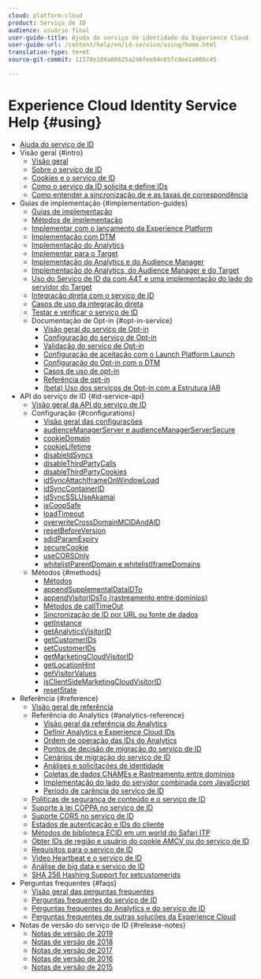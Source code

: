```yaml
---
cloud: platform-cloud
product: Serviço de ID
audience: usuário final
user-guide-title: Ajuda do serviço de identidade da Experience Cloud
user-guide-url: /content/help/en/id-service/using/home.html
translation-type: tm+mt
source-git-commit: 11578e184a86625a246fee84c65fcdee1a086c45

---
```



# Experience Cloud Identity Service Help {#using}

+ [Ajuda do serviço de ID](home.md)
+ Visão geral {#intro}
   + [Visão geral](introduction/overview.md)
   + [Sobre o serviço de ID](introduction/about-id-service.md)
   + [Cookies e o serviço de ID](introduction/cookies.md)
   + [Como o serviço da ID solicita e define IDs](introduction/id-request.md)
   + [Como entender a sincronização de e as taxas de correspondência ](introduction/match-rates.md)
+ Guias de implementação {#implementation-guides}
   + [Guias de implementação](implementation-guides/implementation-guides.md)
   + [Métodos de implementação](implementation-guides/implementation-methods.md)
   + [Implementar com o lançamento da Experience Platform](implementation-guides/ecid-implement-with-launch.md)
   + [Implementação com DTM](implementation-guides/standard.md)
   + [Implementação do Analytics](implementation-guides/setup-analytics.md)
   + [Implementar para o Target](implementation-guides/setup-target.md)
   + [Implementação do Analytics e do Audience Manager](implementation-guides/setup-aam-analytics.md)
   + [Implementação do Analytics, do Audience Manager e do Target](implementation-guides/setup-aam-analytics-target.md)
   + [Uso do Serviço de ID da com A4T e uma implementação do lado do servidor do Target](implementation-guides/ecid-a4t-target.md)
   + [Integração direta com o serviço de ID](implementation-guides/direct-integration.md)
   + [Casos de uso da integração direta](implementation-guides/direct-integration-examples.md)
   + [Testar e verificar o serviço de ID](implementation-guides/test-verify.md)
   + Documentação de Opt-in {#opt-in-service}
      + [Visão geral do serviço de Opt-in](implementation-guides/opt-in-service/optin-overview.md)
      + [Configuração do serviço de Opt-in](implementation-guides/opt-in-service/getting-started.md)
      + [Validação do serviço de Opt-in](implementation-guides/opt-in-service/testing-optin-and-iab-plugin.md)
      + [Configuração de aceitação com o Launch Platform Launch](implementation-guides/opt-in-service/launch.md)
      + [Configuração do Opt-in com o DTM](implementation-guides/opt-in-service/optin-dtm.md)
      + [Casos de uso de opt-in](implementation-guides/opt-in-service/use-cases.md)
      + [Referência de opt-in](implementation-guides/opt-in-service/api.md)
      + [(beta) Uso dos serviços de Opt-in com a Estrutura IAB](implementation-guides/opt-in-service/iab.md)
+ API do serviço de ID {#id-service-api}
   + [Visão geral da API do serviço de ID](library/library.md)
   + Configuração {#configurations}
      + [Visão geral das configurações](library/function-vars/function-vars.md)
      + [audienceManagerServer e audienceManagerServerSecure](library/function-vars/subdomain-config.md)
      + [cookieDomain](library/function-vars/cookiedomain.md)
      + [cookieLifetime](library/function-vars/cookielifetime.md)
      + [disableIdSyncs](library/function-vars/disableidsync.md)
      + [disableThirdPartyCalls](library/function-vars/disablethirdpartycalls.md)
      + [disableThirdPartyCookies](library/function-vars/disable-cookies.md)
      + [idSyncAttachIframeOnWindowLoad](library/function-vars/idsyncattachiframeonwindowload.md)
      + [idSyncContainerID](library/function-vars/idsyncontainerid.md)
      + [idSyncSSLUseAkamai](library/function-vars/idsyncssluseakamai.md)
      + [isCoopSafe](library/function-vars/coopsafe.md)
      + [loadTimeout](library/function-vars/loadtimeout.md)
      + [overwriteCrossDomainMCIDAndAID](library/function-vars/overwrite-visitor-id.md)
      + [resetBeforeVersion](library/function-vars/resetbeforeversion.md)
      + [sdidParamExpiry](library/function-vars/sdidparamexpiry.md)
      + [secureCookie](library/function-vars/securecookie.md)
      + [useCORSOnly](library/function-vars/use-cors-only.md)
      + [whitelistParentDomain e whitelistIframeDomains](library/function-vars/whitelistdomain.md)
   + Métodos {#methods}
      + [Métodos](library/get-set/get-set.md)
      + [appendSupplementalDataIDTo](library/get-set/appendsupplementaldataidto.md)
      + [appendVisitorIDsTo (rastreamento entre domínios)](library/get-set/appendvisitorid.md)
      + [Métodos de callTimeOut](library/get-set/timeout-functions.md)
      + [Sincronização de ID por URL ou fonte de dados](library/get-set/idsync.md)
      + [getInstance](library/get-set/getinstance.md)
      + [getAnalyticsVisitorID](library/get-set/getanalyticsvisitorid.md)
      + [getCustomerIDs](library/get-set/getcustomerids.md)
      + [setCustomerIDs](library/get-set/setcustomerids.md)
      + [getMarketingCloudVisitorID](library/get-set/getmcvid.md)
      + [getLocationHint](library/get-set/getlocationhint.md)
      + [getVisitorValues](library/get-set/getvisitorvalues.md)
      + [isClientSideMarketingCloudVisitorID](library/get-set/client-side-id.md)
      + [resetState](library/get-set/resetstate.md)
+ Referência {#reference}
   + [Visão geral de referência](reference/reference.md)
   + Referência do Analytics {#analytics-reference}
      + [Visão geral da referência do Analytics](reference/analytics-reference/analytics-reference.md)
      + [Definir Analytics e Experience Cloud IDs](reference/analytics-reference/analytics-ids.md)
      + [Ordem de operação das IDs do Analytics](reference/analytics-reference/analytics-order-of-operations.md)
      + [Pontos de decisão de migração do serviço de ID](reference/analytics-reference/migration-decisions.md)
      + [Cenários de migração do serviço de ID](reference/analytics-reference/migration-scenarios.md)
      + [Análises e solicitações de identidade](reference/analytics-reference/legacy-analytics.md)
      + [Coletas de dados CNAMEs e Rastreamento entre domínios](reference/analytics-reference/cname.md)
      + [Implementação do lado do servidor combinada com JavaScript](reference/analytics-reference/server-side.md)
      + [Período de carência do serviço de ID](reference/analytics-reference/grace-period.md)
   + [Políticas de segurança de conteúdo e o serviço de ID](reference/csp.md)
   + [Suporte à lei COPPA no serviço de ID](reference/coppa.md)
   + [Suporte CORS no serviço de ID](reference/cors.md)
   + [Estados de autenticação e IDs do cliente](reference/authenticated-state.md)
   + [Métodos de biblioteca ECID em um world do Safari ITP](reference/ecid-library-methods.md)
   + [Obter IDs de região e usuário do cookie AMCV ou do serviço de ID](reference/regions.md)
   + [Requisitos para o serviço de ID](reference/requirements.md)
   + [Video Heartbeat e o serviço de ID](reference/heartbeat.md)
   + [Análise de big data e serviço de ID](reference/dwb.md)
   + [SHA 256 Hashing Support for setcustomerids](reference/hashing-support.md)
+ Perguntas frequentes {#faqs}
   + [Visão geral das perguntas frequentes](faq-intro/faq-intro.md)
   + [Perguntas frequentes do serviço de ID](faq-intro/faq.md)
   + [Perguntas frequentes do Analytics e do serviço de ID](faq-intro/analytics-faq.md)
   + [Perguntas frequentes de outras soluções da Experience Cloud](faq-intro/other-faq.md)
+ Notas de versão do serviço de ID {#release-notes}
   + [Notas de versão de 2019](release-notes/release-notes.md)
   + [Notas de versão de 2018](release-notes/notes-2018.md)
   + [Notas de versão de 2017](release-notes/notes-2017.md)
   + [Notas de versão de 2016](release-notes/notes-2016.md)
   + [Notas de versão de 2015](release-notes/notes-2015.md)
